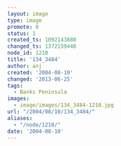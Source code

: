 ```yaml
---
layout: image
type: image
promote: 0
status: 1
created_ts: 1092143880
changed_ts: 1372159448
node_id: 1210
title: '134_3484'
author: anj
created: '2004-08-10'
changed: '2013-06-25'
tags:
  - Banks Peninsula
images:
  - image/images/134_3484-1210.jpg
url: "/2004/08/10/134_3484/"
aliases:
  - "/node/1210/"
date: '2004-08-10'
---
```



